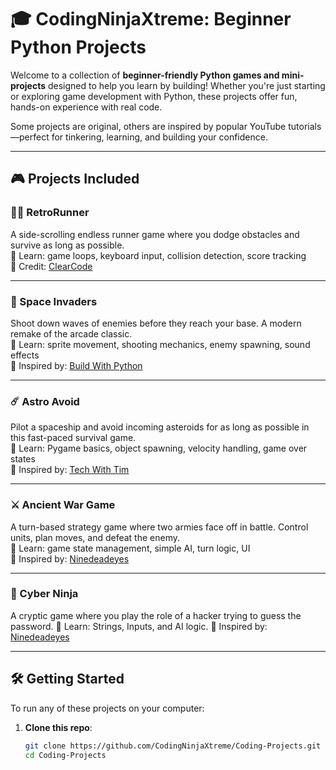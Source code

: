 # 🎓 CodingNinjaXtreme: Beginner Python Projects

Welcome to a collection of **beginner-friendly Python games and mini-projects** designed to help you learn by building! Whether you're just starting or exploring game development with Python, these projects offer fun, hands-on experience with real code.

Some projects are original, others are inspired by popular YouTube tutorials—perfect for tinkering, learning, and building your confidence.

---

## 🎮 Projects Included

### 🏃‍♂️ RetroRunner  
A side-scrolling endless runner game where you dodge obstacles and survive as long as possible.  
🧠 Learn: game loops, keyboard input, collision detection, score tracking  
🎥 Credit: [ClearCode](https://www.youtube.com/@ClearCode)

---

### 👾 Space Invaders  
Shoot down waves of enemies before they reach your base. A modern remake of the arcade classic.  
🧠 Learn: sprite movement, shooting mechanics, enemy spawning, sound effects  
🎥 Inspired by: [Build With Python](https://www.youtube.com/@BuildWithPython)

---

### ☄️ Astro Avoid  
Pilot a spaceship and avoid incoming asteroids for as long as possible in this fast-paced survival game.  
🧠 Learn: Pygame basics, object spawning, velocity handling, game over states  
🎥 Inspired by: [Tech With Tim](https://www.youtube.com/@TechWithTim)

---

### ⚔️ Ancient War Game  
A turn-based strategy game where two armies face off in battle. Control units, plan moves, and defeat the enemy.  
🧠 Learn: game state management, simple AI, turn logic, UI  
🎥 Inspired by: [Ninedeadeyes](https://www.youtube.com/@ninedeadeyes)

---

### 🥷 Cyber Ninja  
A cryptic game where you play the role of a hacker trying to guess the password.
🧠 Learn: Strings, Inputs, and AI logic.
🎥 Inspired by: [Ninedeadeyes](https://www.youtube.com/@ninedeadeyes)

---

## 🛠️ Getting Started

To run any of these projects on your computer:

1. **Clone this repo**:
   ```bash
   git clone https://github.com/CodingNinjaXtreme/Coding-Projects.git
   cd Coding-Projects
